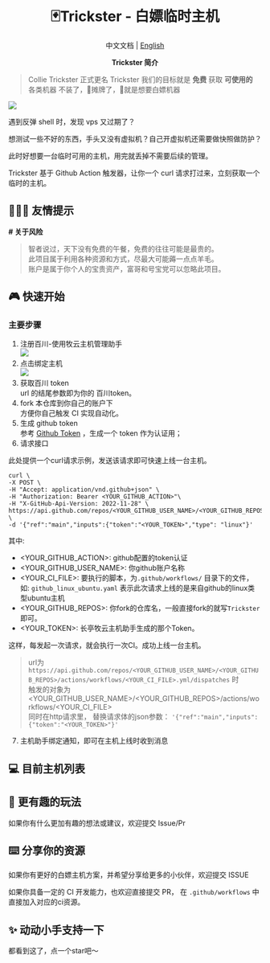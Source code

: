 <h1 align="center"> 🃏Trickster - 白嫖临时主机 </h1>

<p align="center"> 中文文档 | <a href="README_EN.md">English</a> </p>

<p align="center"> <b> Trickster 简介</b> </p>

> Collie Trickster 正式更名 Trickster
> 我们的目标就是 **免费** 获取 **可使用的** 各类机器
> 不装了，👴摊牌了，👴就是想要白嫖机器

![](https://dvkunion.oss-cn-shanghai.aliyuncs.com/Trickster/686a83148700e41b5a11f68c3d606fdb1804f934.jpg)

遇到反弹 shell 时，发现 vps 又过期了？

想测试一些不好的东西，手头又没有虚拟机？自己开虚拟机还需要做快照做防护？

此时好想要一台临时可用的主机，用完就丢掉不需要后续的管理。

Trickster 基于 Github Action 触发器，让你一个 curl 请求打过来，立刻获取一个临时的主机。

## 🧑‍🤝‍🧑 友情提示

**# 关于风险**

> 智者说过，天下没有免费的午餐，免费的往往可能是最贵的。  
> 此项目属于利用各种资源和方式，尽最大可能薅一点点羊毛。  
> 账户是属于你个人的宝贵资产，富哥和号宝党可以忽略此项目。

## 🎮 快速开始

### 主要步骤

1. 注册百川-使用牧云主机管理助手  
![](https://dvkunion.oss-cn-shanghai.aliyuncs.com/Trickster/ac7ea656b4324c73801181ebd0b525d9.png)
2. 点击绑定主机  
![](https://dvkunion.oss-cn-shanghai.aliyuncs.com/Trickster/1afd640a149d4fce965c2c2c5ced1c23.png)
3. 获取百川 token  
url 的结尾参数即为你的 百川token。
4. fork 本仓库到你自己的账户下  
方便你自己触发 CI 实现自动化。  
5. 生成 github token  
参考 [Github Token](https://github.com/settings/tokens/) ，生成一个 token 作为认证用；
6. 请求接口

此处提供一个curl请求示例，发送该请求即可快速上线一台主机。

```shell
curl \     
-X POST \
-H "Accept: application/vnd.github+json" \
-H "Authorization: Bearer <YOUR_GITHUB_ACTION>"\
-H "X-GitHub-Api-Version: 2022-11-28" \
https://api.github.com/repos/<YOUR_GITHUB_USER_NAME>/<YOUR_GITHUB_REPOS>/actions/workflows/<YOUR_CI_FILE>/dispatches \
-d '{"ref":"main","inputs":{"token":"<YOUR_TOKEN>","type": "linux"}'
```

其中:
+ <YOUR_GITHUB_ACTION>: github配置的token认证
+ <YOUR_GITHUB_USER_NAME>: 你github账户名称
+ <YOUR_CI_FILE>: 要执行的脚本，为`.github/workflows/` 目录下的文件，如: `github_linux_ubuntu.yaml` 表示此次请求上线的是来自github的linux类型ubuntu主机
+ <YOUR_GITHUB_REPOS>: 你fork的仓库名，一般直接fork的就写`Trickster`即可。
+ <YOUR_TOKEN>: 长亭牧云主机助手生成的那个Token。

这样，每发起一次请求，就会执行一次CI。成功上线一台主机。

> url为 `https://api.github.com/repos/<YOUR_GITHUB_USER_NAME>/<YOUR_GITHUB_REPOS>/actions/workflows/<YOUR_CI_FILE>.yml/dispatches` 时  
> 触发的对象为 <YOUR_GITHUB_USER_NAME>/<YOUR_GITHUB_REPOS>/actions/workflows/<YOUR_CI_FILE>  
> 同时在http请求里， 替换请求体的json参数： `'{"ref":"main","inputs":{"token":"<YOUR_TOKEN>"}'`

7. 主机助手绑定通知，即可在主机上线时收到消息


## 💻 目前主机列表


## 🎈 更有趣的玩法

如果你有什么更加有趣的想法或建议，欢迎提交 Issue/Pr

## ⌨️ 分享你的资源

如果你有更好的白嫖主机方案，并希望分享给更多的小伙伴，欢迎提交 ISSUE

如果你具备一定的 CI 开发能力，也欢迎直接提交 PR， 在 `.github/workflows` 中直接加入对应的ci资源。

## ✨ 动动小手支持一下

都看到这了，点一个star吧～
